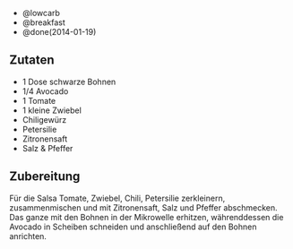 - @lowcarb
- @breakfast
- @done(2014-01-19)

## Zutaten
- 1 Dose schwarze Bohnen
- 1/4 Avocado
- 1 Tomate
- 1 kleine Zwiebel
- Chiligewürz
- Petersilie
- Zitronensaft
- Salz & Pfeffer

## Zubereitung
Für die Salsa Tomate, Zwiebel, Chili, Petersilie zerkleinern, zusammenmischen und mit Zitronensaft, Salz und Pfeffer abschmecken. Das ganze mit den Bohnen in der Mikrowelle erhitzen, währenddessen die Avocado in Scheiben schneiden und anschließend auf den Bohnen anrichten.
